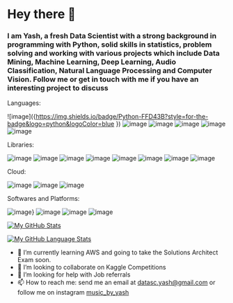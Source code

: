 # Hey there 👋

### I am Yash, a fresh Data Scientist with a strong background in programming with Python, solid skills in statistics, problem solving and working with various projects which include Data Mining, Machine Learning, Deep Learning, Audio Classification, Natural Language Processing and Computer Vision. Follow me or get in touch with me if you have an interesting project to discuss

Languages:

![image]({https://img.shields.io/badge/Python-FFD43B?style=for-the-badge&logo=python&logoColor=blue }) 
![image]({https://img.shields.io/badge/PostgreSQL-316192?style=for-the-badge&logo=postgresql&logoColor=white}) 
![image]({https://img.shields.io/badge/C%2B%2B-00599C?style=for-the-badge&logo=c%2B%2B&logoColor=white}) 
![image]({https://img.shields.io/badge/CSS3-1572B6?style=for-the-badge&logo=css3&logoColor=white}) 
![image]({https://img.shields.io/badge/HTML5-E34F26?style=for-the-badge&logo=html5&logoColor=white}) 
![image]({https://img.shields.io/badge/Arduino-00979D?style=for-the-badge&logo=Arduino&logoColor=white}) 

Libraries:

![image]({https://img.shields.io/badge/Apache_Spark-FFFFFF?style=for-the-badge&logo=apachespark&logoColor=#E35A16})
![image]({https://img.shields.io/badge/Flask-000000?style=for-the-badge&logo=flask&logoColor=white})
![image]({https://img.shields.io/badge/scikit_learn-F7931E?style=for-the-badge&logo=scikit-learn&logoColor=white})
![image]({https://img.shields.io/badge/Numpy-777BB4?style=for-the-badge&logo=numpy&logoColor=white})
![image]({https://img.shields.io/badge/Pandas-2C2D72?style=for-the-badge&logo=pandas&logoColor=white})
![image]({https://img.shields.io/badge/Keras-FF0000?style=for-the-badge&logo=keras&logoColor=white})
![image]({https://img.shields.io/badge/TensorFlow-FF6F00?style=for-the-badge&logo=tensorflow&logoColor=white})
![image]({https://img.shields.io/badge/PyTorch-EE4C2C?style=for-the-badge&logo=PyTorch&logoColor=white})

Cloud:

![image]({https://img.shields.io/badge/Amazon_AWS-FF9900?style=for-the-badge&logo=amazonaws&logoColor=white})
![image]({https://img.shields.io/badge/Google_Cloud-4285F4?style=for-the-badge&logo=google-cloud&logoColor=white})
![image]({https://img.shields.io/badge/Heroku-430098?style=for-the-badge&logo=heroku&logoColor=white})

Softwares and Platforms:

![image]({https://img.shields.io/badge/Kaggle-20BEFF?style=for-the-badge&logo=Kaggle&logoColor=white)}
![image]({https://img.shields.io/badge/Docker-2CA5E0?style=for-the-badge&logo=docker&logoColor=white})
![image]({https://img.shields.io/badge/Colab-F9AB00?style=for-the-badge&logo=googlecolab&color=525252})
![image]({https://img.shields.io/badge/VSCode-0078D4?style=for-the-badge&logo=visual%20studio%20code&logoColor=white})


[![My GitHub Stats](https://github-readme-stats.vercel.app/api/?username=yash-td&count_private=true&theme=tokyonight&showicons=true)]()


[![My GitHub Language Stats](https://github-readme-stats.vercel.app/api/top-langs/?username=yash-td&langs_count=5&theme=tokyonight)]()


- 🌱 I’m currently learning AWS and going to take the Solutions Architect Exam soon.
- 👯 I’m looking to collaborate on Kaggle Competitions
- 🤔 I’m looking for help with Job referrals
- 📫 How to reach me: send me an email at datasc.yash@gmail.com or follow me on instagram [music_by_yash](https://www.instagram.com/music_by_yash/?hl=en)
